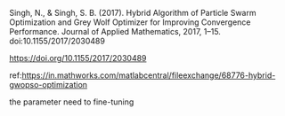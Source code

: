 Singh, N., & Singh, S. B. (2017). Hybrid Algorithm of Particle Swarm Optimization and Grey Wolf Optimizer for Improving Convergence Performance. Journal of Applied Mathematics, 2017, 1–15. doi:10.1155/2017/2030489

https://doi.org/10.1155/2017/2030489

ref:https://in.mathworks.com/matlabcentral/fileexchange/68776-hybrid-gwopso-optimization

the parameter need to fine-tuning
